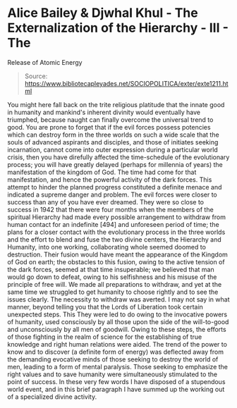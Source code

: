 # Alice Bailey & Djwhal Khul - The Externalization of the Hierarchy - III - The
Release of Atomic Energy

> Source: https://www.bibliotecapleyades.net/SOCIOPOLITICA/exter/exte1211.html

You might here fall back on the trite religious platitude that the innate good in humanity and mankind's inherent divinity would eventually have triumphed, because naught can finally overcome the universal trend to good. You are prone to forget that if the evil forces possess potencies which can destroy form in the three worlds on such a wide scale that the souls of advanced aspirants and disciples, and those of initiates seeking incarnation, cannot come into outer expression during a particular world crisis, then you have direfully affected the time-schedule of the evolutionary process; you will have greatly delayed (perhaps for millennia of years) the manifestation of the kingdom of God. The time had come for that manifestation, and hence the powerful activity of the dark forces.
This attempt to hinder the planned progress constituted a definite menace and indicated a supreme danger and problem. The evil forces were closer to success than any of you have ever dreamed. They were so close to success in 1942 that there were four months when the members of the spiritual Hierarchy had made every possible arrangement to withdraw from human contact for an indefinite [494] and unforeseen period of time; the plans for a closer contact with the evolutionary process in the three worlds and the effort to blend and fuse the two divine centers, the Hierarchy and Humanity, into one working, collaborating whole seemed doomed to destruction. Their fusion would have meant the appearance of the Kingdom of God on earth; the obstacles to this fusion, owing to the active tension of the dark forces, seemed at that time insuperable; we believed that man would go down to defeat, owing to his selfishness and his misuse of the principle of free will. We made all preparations to withdraw, and yet at the same time we struggled to get humanity to choose rightly and to see the issues clearly.
The necessity to withdraw was averted. I may not say in what manner, beyond telling you that the Lords of Liberation took certain unexpected steps. This They were led to do owing to the invocative powers of humanity, used consciously by all those upon the side of the will-to-good and unconsciously by all men of goodwill. Owing to these steps, the efforts of those fighting in the realm of science for the establishing of true knowledge and right human relations were aided. The trend of the power to know and to discover (a definite form of energy) was deflected away from the demanding evocative minds of those seeking to destroy the world of men, leading to a form of mental paralysis. Those seeking to emphasize the right values and to save humanity were simultaneously stimulated to the point of success.
In these very few words I have disposed of a stupendous world event, and in this brief paragraph I have summed up the working out of a specialized divine activity.
